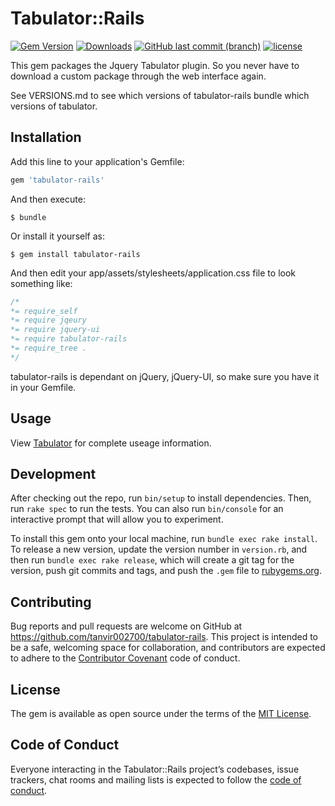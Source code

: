 # Tabulator::Rails

[![Gem Version](https://badge.fury.io/rb/tabulator-rails.svg)](https://rubygems.org/gems/tabulator-rails) 
[![Downloads](https://img.shields.io/gem/dt/tabulator-rails.svg)](https://rubygems.org/gems/tabulator-rails)
[![GitHub last commit (branch)](https://img.shields.io/github/last-commit/tanvir002700/tabulator-rails/master.svg)](https://github.com/tanvir002700/tabulator-rails)
[![license](https://img.shields.io/github/license/tanvir002700/tabulator-rails.svg)](https://github.com/tanvir002700/tabulator-rails/blob/master/LICENSE)

This gem packages the Jquery Tabulator plugin. So you never have to download a custom package through the web interface again.

See VERSIONS.md to see which versions of tabulator-rails bundle which versions of tabulator.

## Installation

Add this line to your application's Gemfile:

```ruby
gem 'tabulator-rails'
```

And then execute:

    $ bundle

Or install it yourself as:

    $ gem install tabulator-rails


And then edit your app/assets/stylesheets/application.css file to look something like:
``` css
/*
*= require_self
*= require jqeury
*= require jquery-ui
*= require tabulator-rails
*= require_tree .
*/
```

tabulator-rails is dependant on jQuery, jQuery-UI, so make sure you have it in your Gemfile.


## Usage

View [Tabulator](http://tabulator.info/examples/3.3) for complete useage information.

## Development

After checking out the repo, run `bin/setup` to install dependencies. Then, run `rake spec` to run the tests. You can also run `bin/console` for an interactive prompt that will allow you to experiment.

To install this gem onto your local machine, run `bundle exec rake install`. To release a new version, update the version number in `version.rb`, and then run `bundle exec rake release`, which will create a git tag for the version, push git commits and tags, and push the `.gem` file to [rubygems.org](https://rubygems.org).

## Contributing

Bug reports and pull requests are welcome on GitHub at https://github.com/tanvir002700/tabulator-rails. This project is intended to be a safe, welcoming space for collaboration, and contributors are expected to adhere to the [Contributor Covenant](http://contributor-covenant.org) code of conduct.

## License

The gem is available as open source under the terms of the [MIT License](https://opensource.org/licenses/MIT).

## Code of Conduct

Everyone interacting in the Tabulator::Rails project’s codebases, issue trackers, chat rooms and mailing lists is expected to follow the [code of conduct](https://github.com/tanvir002700/tabulator-rails/blob/master/CODE_OF_CONDUCT.md).
